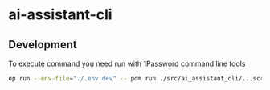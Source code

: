 # ai-assistant-cli

## Development

To execute command you need run with 1Password command line tools
```bash
op run --env-file="./.env.dev" -- pdm run ./src/ai_assistant_cli/...script here
```